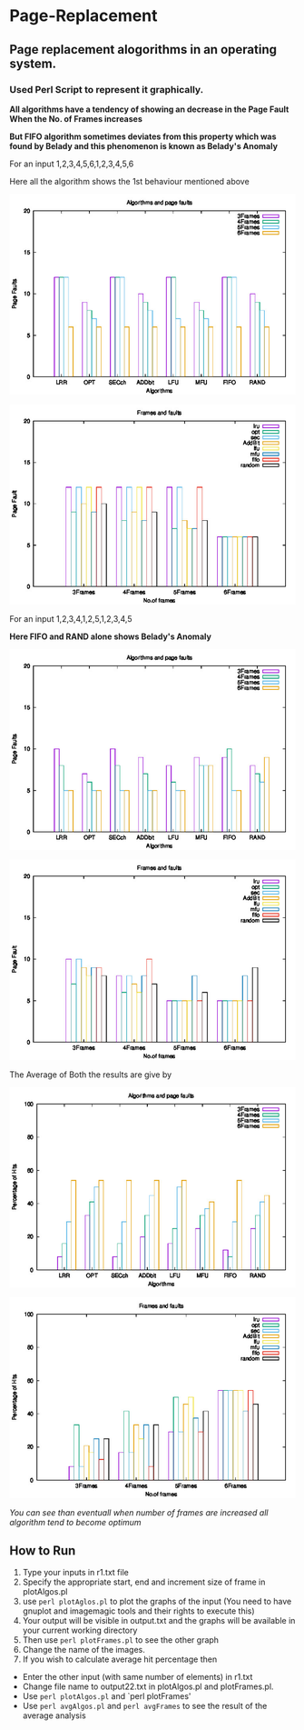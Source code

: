 # Page-Replacement

## Page replacement alogorithms in an operating system.

### Used Perl Script to represent it graphically.

**All algorithms have a tendency of showing an decrease in the Page Fault When the No. of Frames increases**

**But FIFO algorithm sometimes deviates from this property which was found by Belady and this phenomenon is known as Belady's Anomaly**

For an input 1,2,3,4,5,6,1,2,3,4,5,6

Here all the algorithm shows the 1st behaviour mentioned above

![alt text](https://raw.githubusercontent.com/jaggu24/Page-Replacement/master/comparision/AAbar2.jpeg)

![alt text](https://raw.githubusercontent.com/jaggu24/Page-Replacement/master/comparision/AAbarFrms.jpeg)

For an input 1,2,3,4,1,2,5,1,2,3,4,5

**Here FIFO and RAND alone shows Belady's Anomaly**

![alt text](https://raw.githubusercontent.com/jaggu24/Page-Replacement/master/comparision/bar2.jpeg)

![alt text](https://raw.githubusercontent.com/jaggu24/Page-Replacement/master/comparision/barFrms.jpeg)

The Average of Both the results are give by

![alt text](https://raw.githubusercontent.com/jaggu24/Page-Replacement/master/comparision/avg2.jpeg)

![alt text](https://raw.githubusercontent.com/jaggu24/Page-Replacement/master/comparision/avgfrms.jpeg)

*You can see than eventuall when number of frames are increased all algorithm tend to become optimum*

## How to Run
1. Type your inputs in r1.txt file
2. Specify the appropriate start, end and increment size of frame in plotAlgos.pl
3. use `perl plotAglos.pl` to plot the graphs of the input (You need to have gnuplot and imagemagic tools and their rights to execute this)
4. Your output will be visible in output.txt and the graphs will be available in your current working directory
5. Then use `perl plotFrames.pl` to see the other graph
6. Change the name of the images.
7. If you wish to calculate average hit percentage then
  - Enter the other input (with same number of elements) in r1.txt
  - Change file name to output22.txt in plotAlgos.pl and plotFrames.pl.
  - Use `perl plotAlgos.pl` and `perl plotFrames'
  - Use `perl avgAlgos.pl` and `perl avgFrames` to see the result of the average analysis
